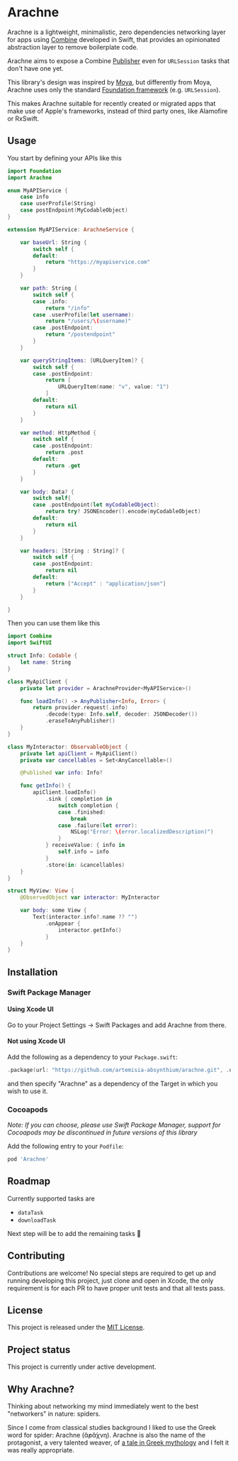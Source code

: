 # Arachne

Arachne is a lightweight, minimalistic, zero dependencies networking layer for apps using [Combine](https://developer.apple.com/documentation/combine) developed in Swift, that provides an opinionated abstraction layer to remove boilerplate code.

Arachne aims to expose a Combine [Publisher](https://developer.apple.com/documentation/combine/publisher) even for `URLSession` tasks that don't have one yet.

This library's design was inspired by [Moya](https://github.com/Moya/Moya), but differently from Moya, Arachne uses only the standard [Foundation framework](https://developer.apple.com/documentation/foundation/url_loading_system) (e.g. `URLSession`).

This makes Arachne suitable for recently created or migrated apps that make use of Apple's frameworks, instead of third party ones, like Alamofire or RxSwift.

## Usage

You start by defining your APIs like this

```swift
import Foundation
import Arachne

enum MyAPIService {
    case info
    case userProfile(String)
    case postEndpoint(MyCodableObject)
}

extension MyAPIService: ArachneService {

    var baseUrl: String {
        switch self {
        default:
            return "https://myapiservice.com"
        }
    }

    var path: String {
        switch self {
        case .info:
            return "/info"
        case .userProfile(let username):
            return "/users/\(username)"
        case .postEndpoint:
            return "/postendpoint"
        }
    }

    var queryStringItems: [URLQueryItem]? {
        switch self {
        case .postEndpoint:
            return [
                URLQueryItem(name: "v", value: "1")
            ]
        default:
            return nil
        }
    }

    var method: HttpMethod {
        switch self {
        case .postEndpoint:
            return .post
        default:
            return .get
        }
    }

    var body: Data? {
        switch self{
        case .postEndpoint(let myCodableObject):
            return try? JSONEncoder().encode(myCodableObject)
        default:
            return nil
        }
    }

    var headers: [String : String]? {
        switch self {
        case .postEndpoint:
            return nil
        default:
            return ["Accept" : "application/json"]
        }
    }

}
```

Then you can use them like this

```swift
import Combine
import SwiftUI

struct Info: Codable {
    let name: String
}

class MyApiClient {
    private let provider = ArachneProvider<MyAPIService>()

    func loadInfo() -> AnyPublisher<Info, Error> {
        return provider.request(.info)
            .decode(type: Info.self, decoder: JSONDecoder())
            .eraseToAnyPublisher()
    }
}

class MyInteractor: ObservableObject {
    private let apiClient = MyApiClient()
    private var cancellables = Set<AnyCancellable>()

    @Published var info: Info?

    func getInfo() {
        apiClient.loadInfo()
            .sink { completion in
                switch completion {
                case .finished:
                    break
                case .failure(let error):
                    NSLog("Error: \(error.localizedDescription)")
                }
            } receiveValue: { info in
                self.info = info
            }
            .store(in: &cancellables)
    }
}

struct MyView: View {
    @ObservedObject var interactor: MyInteractor

    var body: some View {
        Text(interactor.info?.name ?? "")
            .onAppear {
                interactor.getInfo()
            }
    }
}
```

## Installation

### Swift Package Manager

#### Using Xcode UI

Go to your Project Settings -> Swift Packages and add Arachne from there.

#### Not using Xcode UI

Add the following as a dependency to your `Package.swift`:

```swift
.package(url: "https://github.com/artemisia-absynthium/arachne.git", .upToNextMajor(from: "0.2.0"))
```
and then specify "Arachne" as a dependency of the Target in which you wish to use it.

### Cocoapods

_Note: If you can choose, please use Swift Package Manager, support for Cocoapods may be discontinued in future versions of this library_

Add the following entry to your `Podfile`:

```ruby
pod 'Arachne'
```

## Roadmap

Currently supported tasks are
* `dataTask`
* `downloadTask`

Next step will be to add the remaining tasks 🚧

## Contributing

Contributions are welcome!
No special steps are required to get up and running developing this project, just clone and open in Xcode, the only requirement is for each PR to have proper unit tests and that all tests pass.

## License

This project is released under the [MIT License](https://github.com/artemisia-absynthium/arachne/blob/main/LICENSE).

## Project status

This project is currently under active development.

## Why Arachne?

Thinking about networking my mind immediately went to the best "networkers" in nature: spiders.

Since I come from classical studies background I liked to use the Greek word for spider: Arachne (ᾰ̓ρᾰ́χνη). Arachne is also the name of the protagonist, a very talented weaver, of [a tale in Greek mythology](https://en.wikipedia.org/wiki/Arachne) and I felt it was really appropriate.
